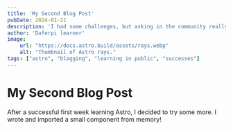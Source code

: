 ```yaml
---
title: 'My Second Blog Post'
pubDate: 2024-01-21
description: 'I had some challenges, but asking in the community really helped!'
author: 'Daferpi learner'
image:
    url: "https://docs.astro.build/assets/rays.webp"
    alt: "Thumbnail of Astro rays."
tags: ["astro", "blogging", "learning in public", "successes"]
---
```


# My Second Blog Post

After a successful first week learning Astro, I decided to try some more. I wrote and imported a small component from memory!